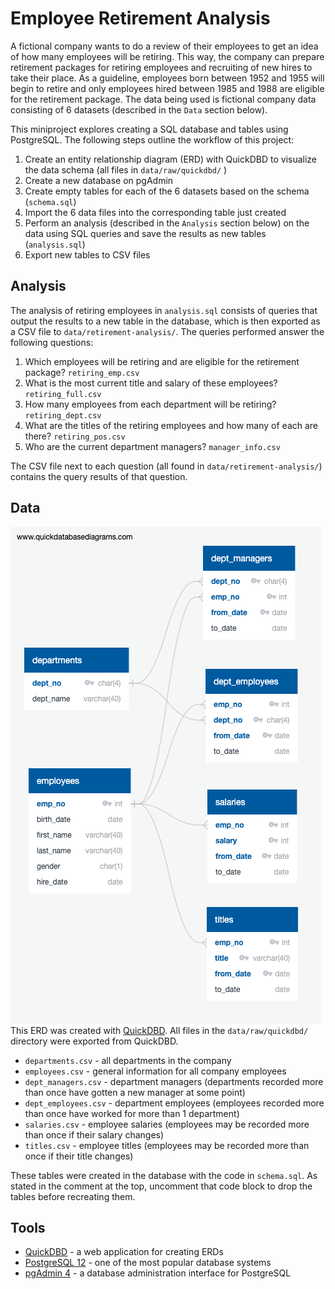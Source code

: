 # Employee Retirement Analysis

A fictional company wants to do a review of their employees to get an idea of how many employees will be retiring. This way, the company can prepare retirement packages for retiring employees and recruiting of new hires to take their place. As a guideline, employees born between 1952 and 1955 will begin to retire and only employees hired between 1985 and 1988 are eligible for the retirement package. The data being used is fictional company data consisting of 6 datasets (described in the `Data` section below).

This miniproject explores creating a SQL database and tables using PostgreSQL. The following steps outline the workflow of this project:
1. Create an entity relationship diagram (ERD) with QuickDBD to visualize the data schema (all files in `data/raw/quickdbd/` )
2. Create a new database on pgAdmin
3. Create empty tables for each of the 6 datasets based on the schema (`schema.sql`)
4. Import the 6 data files into the corresponding table just created
5. Perform an analysis (described in the `Analysis` section below) on the data using SQL queries and save the results as new tables (`analysis.sql`)
6. Export new tables to CSV files

## Analysis
The analysis of retiring employees in `analysis.sql` consists of queries that output the results to a new table in the database, which is then exported as a CSV file to `data/retirement-analysis/`. The queries performed answer the following questions:
1. Which employees will be retiring and are eligible for the retirement package? `retiring_emp.csv`
2. What is the most current title and salary of these employees? `retiring_full.csv`
3. How many employees from each department will be retiring? `retiring_dept.csv`
4. What are the titles of the retiring employees and how many of each are there? `retiring_pos.csv`
5. Who are the current department managers? `manager_info.csv`

The CSV file next to each question (all found in `data/retirement-analysis/`) contains the query results of that question.

## Data
![Data schema](data/raw/quickdbd/ERD.png)<br />
This ERD was created with [QuickDBD](https://www.quickdatabasediagrams.com/). All files in the `data/raw/quickdbd/` directory were exported from QuickDBD.

- `departments.csv` - all departments in the company
- `employees.csv` - general information for all company employees
- `dept_managers.csv` - department managers (departments recorded more than once have gotten a new manager at some point)
- `dept_employees.csv` - department employees (employees recorded more than once have worked for more than 1 department)
- `salaries.csv` - employee salaries (employees may be recorded more than once if their salary changes)
- `titles.csv` - employee titles (employees may be recorded more than once if their title changes)

These tables were created in the database with the code in `schema.sql`. As stated in the comment at the top, uncomment that code block to drop the tables before recreating them.

## Tools
- [QuickDBD](https://www.quickdatabasediagrams.com/) - a web application for creating ERDs
- [PostgreSQL 12](https://www.postgresql.org/) - one of the most popular database systems
- [pgAdmin 4](https://www.pgadmin.org/) - a database administration interface for PostgreSQL